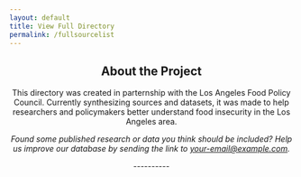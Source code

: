 ```yaml
---
layout: default
title: View Full Directory
permalink: /fullsourcelist
---
```


<script>
  function getLength() {
    var length = window.store.length;
    document.getElementById("length").innerHTML = length;
  }
</script>

<body onload="getLength()"> </body>

<center> 
  <h2>About the Project</h2>

  This directory was created in parternship with the Los Angeles Food Policy Council. Currently synthesizing <span id="length"></span> sources and datasets, it was made to help researchers and policymakers better understand food insecurity in the Los Angeles area.

  <p> </p>

  <i>Found some published research or data you think should be included? Help us improve our database by sending the link to your-email@example.com.</i>

  <p> </p>

  <p> ---------- </p>

  <p> </p>

</center>

<ul id="full-source-list"></ul>

<script src="oldSearch.js"> </script>
<script src="js/allSources.js"></script>
